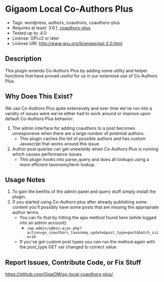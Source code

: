 Gigaom Local Co-Authors Plus
============================

* Tags: wordpress, authors, coauthors, coauthors-plus
* Requires at least: 3.6.1, [coauthors-plus](https://wordpress.org/plugins/co-authors-plus/)
* Tested up to: 4.0
* License: GPLv2 or later
* License URI: http://www.gnu.org/licenses/gpl-2.0.html

Description
-----------

This plugin extends Co-Authors Plus by adding some utility and helper functions that have proved useful for us in our extensive use of Co-Authors Plus.

Why Does This Exist?
--------------------

We use Co-Authors Plus quite extensively and over time we've run into a variety of issues were we've either had to work around or improve upon default Co-Authors Plus behavior:

1. The admin interface for adding coauthors to a post becomes unresponsive when there are a large number of potential authors.
	- This plugin caches the list of possible authors and has custom Javascript that works around this issue.
2. Author post queries can get unewieldy when Co-Authors Plus is running which causes performance issues.
	- This plugin hooks into parse_query and does all lookups using a more efficient taxonomy/term lookup.`

Usage Notes
-----------

1. To gain the benfits of the admin panel and query stuff simply install the plugin.
2. If you started using Co-Authors plus after already publishing some content you'll possibly have some posts that are missing the appropriate author terms.
	- You can fix that by hitting the ajax method found here (while logged into an admin account):
		- `/wp-admin/admin-ajax.php?action=go_coauthors_taxonomy_update&post_type=post&batch_size=10`
	- If you've got custom post types you can run the method again with the post_type GET var changed to correct value

Report Issues, Contribute Code, or Fix Stuff
--------------------------------------------

https://github.com/GigaOM/go-local-coauthors-plus/